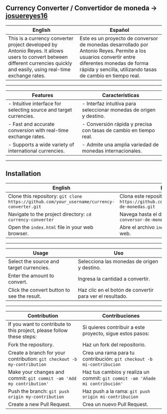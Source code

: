
## Currency Converter / Convertidor de moneda → [josuereyes16](https://github.com/josuereyes16)

| English | Español |
|---------|---------|
| This is a currency converter project developed by Antonio Reyes. It allows users to convert between different currencies quickly and easily, using real-time exchange rates. | Este es un proyecto de conversor de monedas desarrollado por Antonio Reyes. Permite a los usuarios convertir entre diferentes monedas de forma rápida y sencilla, utilizando tasas de cambio en tiempo real. |

---

| Features | Características |
|---------|---------|
| - Intuitive interface for selecting source and target currencies. | - Interfaz intuitiva para seleccionar monedas de origen y destino. |
| - Fast and accurate conversion with real-time exchange rates. | - Conversión rápida y precisa con tasas de cambio en tiempo real. |
| - Supports a wide variety of international currencies. | - Admite una amplia variedad de monedas internacionales. |

---

## Installation

| English | Español |
|---------|---------|
| Clone this repository:  `git clone https://github.com/your_username/currency-converter.git` | Clona este repositorio: `git clone https://github.com/tu_usuario/conversor-de-monedas.git` |
| Navigate to the project directory: `cd currency-converter` | Navega hasta el directorio del proyecto: `cd conversor-de-monedas` |
| Open the `index.html` file in your web browser. | Abre el archivo `index.html` en tu navegador web. |

----

| Usage | Uso |
|---------|---------|
| Select the source and target currencies.  | Selecciona las monedas de origen y destino. |
| Enter the amount to convert. | Ingresa la cantidad a convertir. |
| Click the convert button to see the result. | Haz clic en el botón de convertir para ver el resultado. |

---

| Contribution | Contribuciones |
|---------|---------|
| If you want to contribute to this project, please follow these steps: | Si quieres contribuir a este proyecto, sigue estos pasos: |
| Fork the repository. | Haz un fork del repositorio. |
| Create a branch for your contribution: `git checkout -b my-contribution` | Crea una rama para tu contribución: `git checkout -b mi-contribucion` |
| Make your changes and commit: `git commit -am 'Add my contribution'` | Haz tus cambios y realiza un commit: `git commit -am 'Añade mi contribución'` |
| Push the branch: `git push origin my-contribution` | Haz push a la rama: `git push origin mi-contribucion` |
| Create a new Pull Request. | Crea un nuevo Pull Request. |


